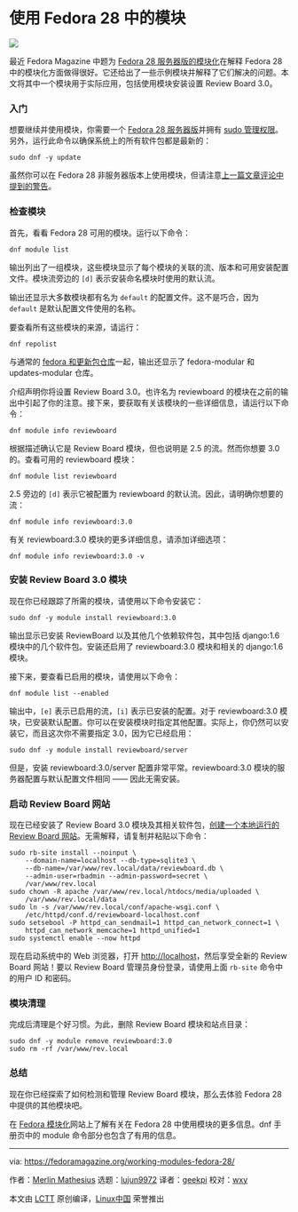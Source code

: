 使用 Fedora 28 中的模块
======

![](https://fedoramagazine.org/wp-content/uploads/2018/05/modules-workingwith-816x345.jpg)

最近 Fedora Magazine 中题为 [Fedora 28 服务器版的模块化][1]在解释 Fedora  28 中的模块化方面做得很好。它还给出了一些示例模块并解释了它们解决的问题。本文将其中一个模块用于实际应用，包括使用模块安装设置 Review Board 3.0。

### 入门

想要继续并使用模块，你需要一个 [Fedora 28 服务器版][2]并拥有 [sudo 管理权限][3]。另外，运行此命令以确保系统上的所有软件包都是最新的：

```
sudo dnf -y update
```

虽然你可以在 Fedora 28 非服务器版本上使用模块，但请注意[上一篇文章评论中提到的警告][4]。

### 检查模块

首先，看看 Fedora 28 可用的模块。运行以下命令：

```
dnf module list
```

输出列出了一组模块，这些模块显示了每个模块的关联的流、版本和可用安装配置文件。模块流旁边的 `[d]` 表示安装命名模块时使用的默认流。

输出还显示大多数模块都有名为 `default` 的配置文件。这不是巧合，因为 `default` 是默认配置文件使用的名称。

要查看所有这些模块的来源，请运行：

```
dnf repolist
```

与通常的 [fedora 和更新包仓库][5]一起，输出还显示了 fedora-modular 和 updates-modular 仓库。

介绍声明你将设置 Review Board 3.0。也许名为 reviewboard 的模块在之前的输出中引起了你的注意。接下来，要获取有关该模块的一些详细信息，请运行以下命令：

```
dnf module info reviewboard
```

根据描述确认它是 Review Board 模块，但也说明是 2.5 的流。然而你想要 3.0 的。查看可用的 reviewboard 模块：

```
dnf module list reviewboard
```

2.5 旁边的 `[d]` 表示它被配置为 reviewboard 的默认流。因此，请明确你想要的流：

```
dnf module info reviewboard:3.0
```

有关 reviewboard:3.0 模块的更多详细信息，请添加详细选项：

```
dnf module info reviewboard:3.0 -v
```

### 安装 Review Board 3.0 模块

现在你已经跟踪了所需的模块，请使用以下命令安装它：

```
sudo dnf -y module install reviewboard:3.0
```

输出显示已安装 ReviewBoard 以及其他几个依赖软件包，其中包括 django:1.6 模块中的几个软件包。安装还启用了 reviewboard:3.0 模块和相关的 django:1.6 模块。

接下来，要查看已启用的模块，请使用以下命令：

```
dnf module list --enabled
```

输出中，`[e]` 表示已启用的流，`[i]` 表示已安装的配置。对于 reviewboard:3.0 模块，已安装默认配置。你可以在安装模块时指定其他配置。实际上，你仍然可以安装它，而且这次你不需要指定 3.0，因为它已经启用：

```
sudo dnf -y module install reviewboard/server
```

但是，安装 reviewboard:3.0/server 配置非常平常。reviewboard:3.0 模块的服务器配置与默认配置文件相同 —— 因此无需安装。

### 启动 Review Board 网站

现在已经安装了 Review Board 3.0 模块及其相关软件包，[创建一个本地运行的 Review Board 网站][6]。无需解释，请复制并粘贴以下命令：

```
sudo rb-site install --noinput \
    --domain-name=localhost --db-type=sqlite3 \
    --db-name=/var/www/rev.local/data/reviewboard.db \
    --admin-user=rbadmin --admin-password=secret \
    /var/www/rev.local
sudo chown -R apache /var/www/rev.local/htdocs/media/uploaded \
    /var/www/rev.local/data
sudo ln -s /var/www/rev.local/conf/apache-wsgi.conf \
    /etc/httpd/conf.d/reviewboard-localhost.conf
sudo setsebool -P httpd_can_sendmail=1 httpd_can_network_connect=1 \
    httpd_can_network_memcache=1 httpd_unified=1
sudo systemctl enable --now httpd
```

现在启动系统中的 Web 浏览器，打开 <http://localhost>，然后享受全新的 Review Board 网站！要以 Review Board 管理员身份登录，请使用上面 `rb-site` 命令中的用户 ID 和密码。

### 模块清理

完成后清理是个好习惯。为此，删除 Review Board 模块和站点目录：

```
sudo dnf -y module remove reviewboard:3.0
sudo rm -rf /var/www/rev.local
```

### 总结

现在你已经探索了如何检测和管理 Review Board 模块，那么去体验 Fedora 28 中提供的其他模块吧。

在 [Fedora 模块化][7]网站上了解有关在 Fedora 28 中使用模块的更多信息。dnf 手册页中的 module 命令部分也包含了有用的信息。

--------------------------------------------------------------------------------

via: https://fedoramagazine.org/working-modules-fedora-28/

作者：[Merlin Mathesius][a]
选题：[lujun9972](https://github.com/lujun9972)
译者：[geekpi](https://github.com/geekpi)
校对：[wxy](https://github.com/wxy)

本文由 [LCTT](https://github.com/LCTT/TranslateProject) 原创编译，[Linux中国](https://linux.cn/) 荣誉推出

[a]:https://fedoramagazine.org/author/merlinm/
[1]:https://linux.cn/article-10479-1.html
[2]:https://getfedora.org/server/
[3]:https://fedoramagazine.org/howto-use-sudo/
[4]:https://fedoramagazine.org/modularity-fedora-28-server-edition/#comment-476696
[5]:https://fedoraproject.org/wiki/Repositories
[6]:https://www.reviewboard.org/docs/manual/dev/admin/installation/creating-sites/
[7]:https://docs.pagure.org/modularity/
